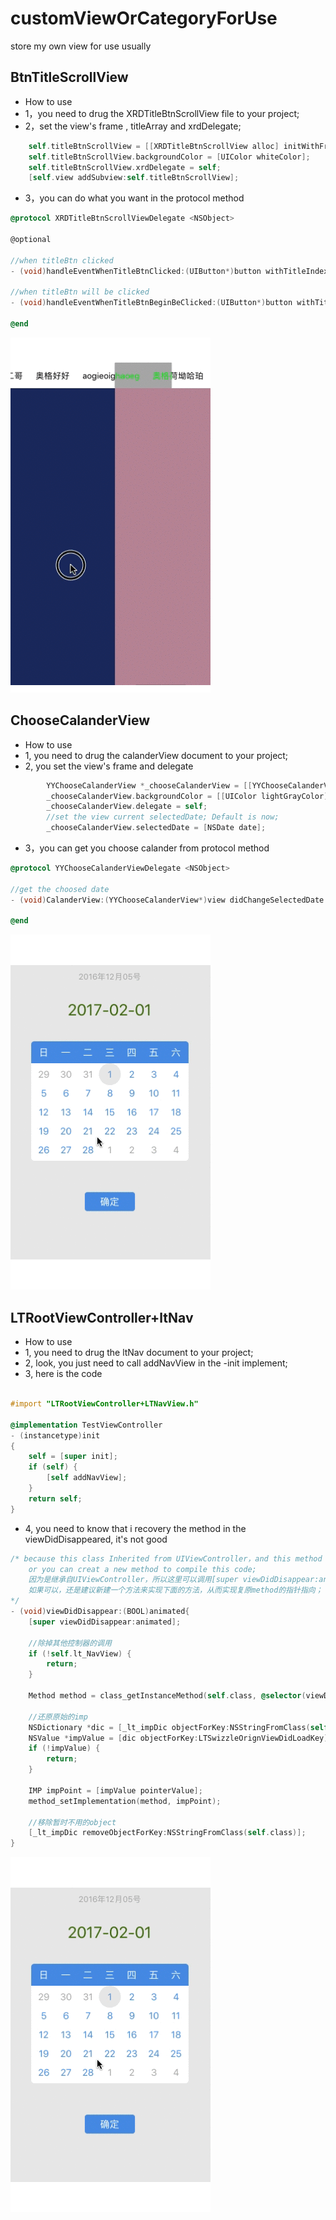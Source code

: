 # customViewOrCategoryForUse
store my own view for use usually

## BtnTitleScrollView

- How to use
- 1，you need to drug the XRDTitleBtnScrollView file to your project;
- 2，set the view's frame , titleArray and xrdDelegate;

```objective-c
    self.titleBtnScrollView = [[XRDTitleBtnScrollView alloc] initWithFrame:CGRectMake(0, 0, SCREEN_WIDTH, 45) withTitleArray:self.titleArray withFontSize:16];
    self.titleBtnScrollView.backgroundColor = [UIColor whiteColor];
    self.titleBtnScrollView.xrdDelegate = self;
    [self.view addSubview:self.titleBtnScrollView];
```

- 3，you can do what you want in the protocol method

```objective-c
@protocol XRDTitleBtnScrollViewDelegate <NSObject>

@optional

//when titleBtn clicked
- (void)handleEventWhenTitleBtnClicked:(UIButton*)button withTitleIndex:(NSInteger)titleIndex;

//when titleBtn will be clicked
- (void)handleEventWhenTitleBtnBeginBeClicked:(UIButton*)button withTitleIndex:(NSInteger)titleIndex;

@end
```

![image](https://github.com/YYXuelangwang/customViewOrCategoryForUse/blob/master/titleBtnMovie.gif)

## ChooseCalanderView

- How to use
- 1, you need to drug the calanderView document to your project;
- 2, you set the view's frame and delegate 

```objective-c
        YYChooseCalanderView *_chooseCalanderView = [[YYChooseCalanderView alloc] initWithFrame:self.view.bounds];
        _chooseCalanderView.backgroundColor = [[UIColor lightGrayColor] colorWithAlphaComponent:0.3];
        _chooseCalanderView.delegate = self;
        //set the view current selectedDate; Default is now;
        _chooseCalanderView.selectedDate = [NSDate date]; 
```

- 3，you can get you choose calander from protocol method

```objective-c
@protocol YYChooseCalanderViewDelegate <NSObject>

//get the choosed date
- (void)CalanderView:(YYChooseCalanderView*)view didChangeSelectedDate:(NSDate*)selectedDate;

@end
```
![image](https://github.com/YYXuelangwang/customViewOrCategoryForUse/blob/master/chooseCalanderView.gif)

## LTRootViewController+ltNav

- How to use 
- 1, you need to drug the ltNav document to your project;
- 2, look,  you just need to call addNavView in the -init implement;
- 3, here is the code

```objective-c

#import "LTRootViewController+LTNavView.h"

@implementation TestViewController
- (instancetype)init
{
    self = [super init];
    if (self) {
        [self addNavView];
    }
    return self;
}
```
- 4, you need to know that i recovery the method in the viewDidDisappeared, it's not good

```objective-c
/* because this class Inherited from UIViewController，and this method will cover the code from LTRootViewController;
    or you can creat a new method to compile this code;
    因为是继承自UIViewController，所以这里可以调用[super viewDidDisappear:animated]; 还有，这样写了后，会覆盖原类的相关方法
    如果可以，还是建议新建一个方法来实现下面的方法，从而实现复原method的指针指向；
*/
- (void)viewDidDisappear:(BOOL)animated{
    [super viewDidDisappear:animated];
    
    //除掉其他控制器的调用
    if (!self.lt_NavView) {
        return;
    }
    
    Method method = class_getInstanceMethod(self.class, @selector(viewDidLoad));
    
    //还原原始的imp
    NSDictionary *dic = [_lt_impDic objectForKey:NSStringFromClass(self.class)];
    NSValue *impValue = [dic objectForKey:LTSwizzleOrignViewDidLoadKey];
    if (!impValue) {
        return;
    }
    
    IMP impPoint = [impValue pointerValue];
    method_setImplementation(method, impPoint);
    
    //移除暂时不用的object
    [_lt_impDic removeObjectForKey:NSStringFromClass(self.class)];
}
```
![image](https://github.com/YYXuelangwang/customViewOrCategoryForUse/blob/master/chooseCalanderView.gif)
